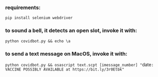 ### requirements:
`pip install selenium webdriver`

### to sound a bell, it detects an open slot, invoke it with:
`python covidbot.py && echo \a`

### to send a text message on MacOS, invoke it with:
`python covidbot.py && osascript text.scpt [imessage_number] "`date`: VACCINE POSSIBLY AVAILABLE at https://bit.ly/3r0Etbk"`

